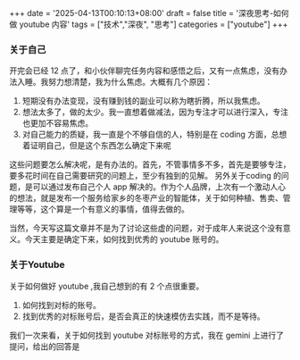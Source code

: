 +++
date = '2025-04-13T00:10:13+08:00'
draft = false
title = '深夜思考-如何做 youtube 内容'
tags = ["技术","深夜", "思考"]
categories = ["youtube"]
+++


### 关于自己
开完会已经 12 点了，和小伙伴聊完任务内容和感悟之后，又有一点焦虑，没有办法入睡。我努力想清楚，我为什么焦虑。大概有几个原因：

1. 短期没有办法变现，没有赚到钱的副业可以称为瞎折腾，所以我焦虑。
2. 想法太多了，做的太少。我一直想着做减法，因为专注才可以进行深入，专注也更加不容易焦虑。
3. 对自己能力的质疑，我一直是个不够自信的人，特别是在 coding 方面，总想着证明自己，但是这个东西怎么确定下来呢

这些问题要怎么解决呢，是有办法的。首先，不管事情多不多，首先是要够专注，要多花时间在自己需要研究的问题上，至少有独到的见解。
另外关于coding 的问题，是可以通过发布自己个人 app 解决的。作为个人品牌，上次有一个激动人心的想法，就是发布一个服务给家乡的冬枣产业的智能体，关于如何种植、售卖、管理等等，这个算是一个有意义的事情，值得去做的。

当然，今天写这篇文章并不是为了讨论这些虚的问题，对于成年人来说这个没有意义。今天主要是确定下来，如何找到优秀的 youtube 账号的。

### 关于Youtube
  关于如何做好 youtube ,我自己想到的有 2 个点很重要。
  
  1. 如何找到对标的账号。
  2. 找到优秀的对标账号后，是否会真正的快速模仿去实践，而不是等待。

  我们一次来看，关于如何找到 youtube 对标账号的方式，我在 gemini 上进行了提问，给出的回答是